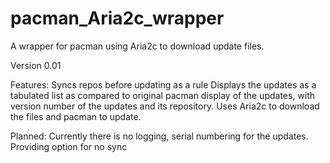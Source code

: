 pacman_Aria2c_wrapper
=====================

A wrapper for pacman using Aria2c to download update files.

Version 0.01

Features:
Syncs repos before updating as a rule
Displays the updates as a tabulated list as compared to original pacman display of the updates, with version number of the updates and its repository.
Uses Aria2c to download the files and pacman to update.

Planned:
Currently there is no logging, serial numbering for the updates.
Providing option for no sync
